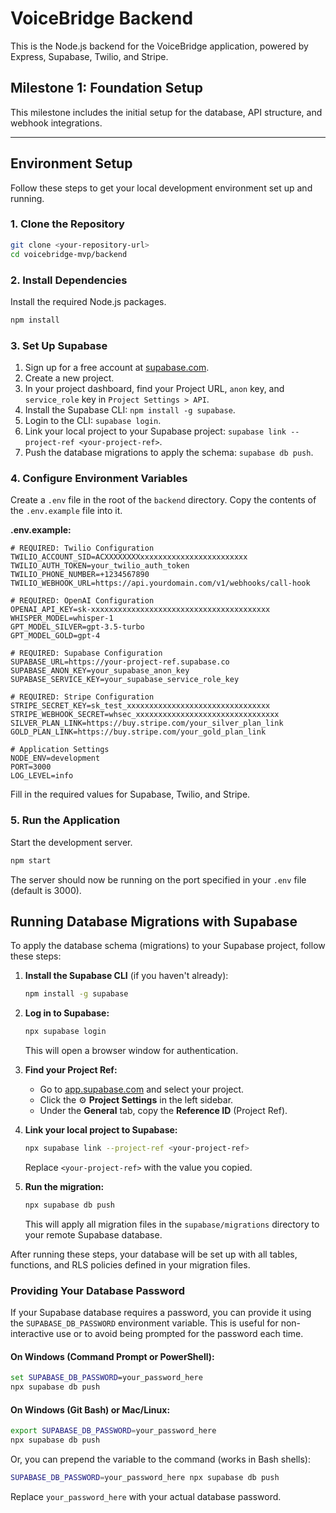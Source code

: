 # VoiceBridge Backend

This is the Node.js backend for the VoiceBridge application, powered by Express, Supabase, Twilio, and Stripe.

## Milestone 1: Foundation Setup

This milestone includes the initial setup for the database, API structure, and webhook integrations.

---

## Environment Setup

Follow these steps to get your local development environment set up and running.

### 1. Clone the Repository

```bash
git clone <your-repository-url>
cd voicebridge-mvp/backend
```

### 2. Install Dependencies

Install the required Node.js packages.

```bash
npm install
```

### 3. Set Up Supabase

1.  Sign up for a free account at [supabase.com](https://supabase.com).
2.  Create a new project.
3.  In your project dashboard, find your Project URL, `anon` key, and `service_role` key in `Project Settings > API`.
4.  Install the Supabase CLI: `npm install -g supabase`.
5.  Login to the CLI: `supabase login`.
6.  Link your local project to your Supabase project: `supabase link --project-ref <your-project-ref>`.
7.  Push the database migrations to apply the schema: `supabase db push`.

### 4. Configure Environment Variables

Create a `.env` file in the root of the `backend` directory. Copy the contents of the `.env.example` file into it.

**.env.example:**
```
# REQUIRED: Twilio Configuration
TWILIO_ACCOUNT_SID=ACXXXXXXXXxxxxxxxxxxxxxxxxxxxxxxxx
TWILIO_AUTH_TOKEN=your_twilio_auth_token
TWILIO_PHONE_NUMBER=+1234567890
TWILIO_WEBHOOK_URL=https://api.yourdomain.com/v1/webhooks/call-hook

# REQUIRED: OpenAI Configuration
OPENAI_API_KEY=sk-xxxxxxxxxxxxxxxxxxxxxxxxxxxxxxxxxxxxxxxx
WHISPER_MODEL=whisper-1
GPT_MODEL_SILVER=gpt-3.5-turbo
GPT_MODEL_GOLD=gpt-4

# REQUIRED: Supabase Configuration
SUPABASE_URL=https://your-project-ref.supabase.co
SUPABASE_ANON_KEY=your_supabase_anon_key
SUPABASE_SERVICE_KEY=your_supabase_service_role_key

# REQUIRED: Stripe Configuration
STRIPE_SECRET_KEY=sk_test_xxxxxxxxxxxxxxxxxxxxxxxxxxxxxxxx
STRIPE_WEBHOOK_SECRET=whsec_xxxxxxxxxxxxxxxxxxxxxxxxxxxxxxxx
SILVER_PLAN_LINK=https://buy.stripe.com/your_silver_plan_link
GOLD_PLAN_LINK=https://buy.stripe.com/your_gold_plan_link

# Application Settings
NODE_ENV=development
PORT=3000
LOG_LEVEL=info
```

Fill in the required values for Supabase, Twilio, and Stripe.

### 5. Run the Application

Start the development server.

```bash
npm start
```

The server should now be running on the port specified in your `.env` file (default is 3000).

## Running Database Migrations with Supabase

To apply the database schema (migrations) to your Supabase project, follow these steps:

1. **Install the Supabase CLI** (if you haven't already):
   ```bash
   npm install -g supabase
   ```

2. **Log in to Supabase:**
   ```bash
   npx supabase login
   ```
   This will open a browser window for authentication.

3. **Find your Project Ref:**
   - Go to [app.supabase.com](https://app.supabase.com) and select your project.
   - Click the ⚙️ **Project Settings** in the left sidebar.
   - Under the **General** tab, copy the **Reference ID** (Project Ref).

4. **Link your local project to Supabase:**
   ```bash
   npx supabase link --project-ref <your-project-ref>
   ```
   Replace `<your-project-ref>` with the value you copied.

5. **Run the migration:**
   ```bash
   npx supabase db push
   ```
   This will apply all migration files in the `supabase/migrations` directory to your remote Supabase database.

After running these steps, your database will be set up with all tables, functions, and RLS policies defined in your migration files.

### Providing Your Database Password

If your Supabase database requires a password, you can provide it using the `SUPABASE_DB_PASSWORD` environment variable. This is useful for non-interactive use or to avoid being prompted for the password each time.

#### On Windows (Command Prompt or PowerShell):
```cmd
set SUPABASE_DB_PASSWORD=your_password_here
npx supabase db push
```

#### On Windows (Git Bash) or Mac/Linux:
```bash
export SUPABASE_DB_PASSWORD=your_password_here
npx supabase db push
```

Or, you can prepend the variable to the command (works in Bash shells):
```bash
SUPABASE_DB_PASSWORD=your_password_here npx supabase db push
```

Replace `your_password_here` with your actual database password. 